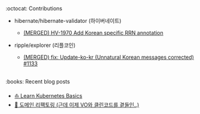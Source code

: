 <div align='center'>

</div>
</br>

:octocat: Contributions

- hibernate/hibernate-validator (하이버네이트)
    - [(MERGED) HV-1970 Add Korean specific RRN annotation](https://github.com/hibernate/hibernate-validator/pull/1338)

- ripple/explorer (리플코인)
    - [(MERGED) fix: Update-ko-kr (Unnatural Korean messages corrected) #1133](https://github.com/ripple/explorer/pull/1133)

</br>
:books: Recent blog posts

- [⛵ Learn Kubernetes Basics](https://www.ing9990.com/contents/tech/kubernetes)
- [🧹 도메인 리팩토링 (근데 이제 VO와 클린코드를 곁들인..)](https://www.ing9990.com/51c1b8f2-2cad-42e8-845f-604841f31d60)
